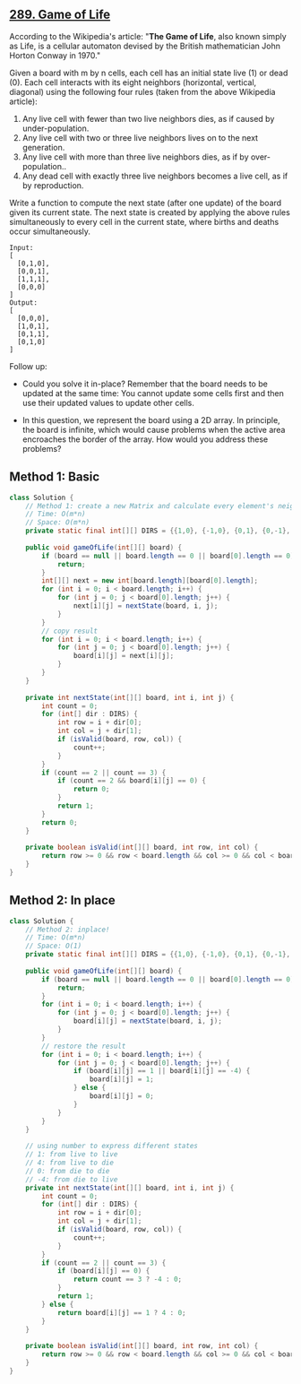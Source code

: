 ## [289. Game of Life](https://leetcode.com/problems/game-of-life/)

According to the Wikipedia's article: "**The Game of Life**, also known simply as Life, is a cellular automaton devised by the British mathematician John Horton Conway in 1970."

Given a board with m by n cells, each cell has an initial state live (1) or dead (0). Each cell interacts with its eight neighbors (horizontal, vertical, diagonal) using the following four rules (taken from the above Wikipedia article):

1. Any live cell with fewer than two live neighbors dies, as if caused by under-population.
2. Any live cell with two or three live neighbors lives on to the next generation.
3. Any live cell with more than three live neighbors dies, as if by over-population..
4. Any dead cell with exactly three live neighbors becomes a live cell, as if by reproduction.

Write a function to compute the next state (after one update) of the board given its current state. The next state is created by applying the above rules simultaneously to every cell in the current state, where births and deaths occur simultaneously.

```
Input: 
[
  [0,1,0],
  [0,0,1],
  [1,1,1],
  [0,0,0]
]
Output: 
[
  [0,0,0],
  [1,0,1],
  [0,1,1],
  [0,1,0]
]
```

Follow up:
- Could you solve it in-place? Remember that the board needs to be updated at the same time: You cannot update some cells first and then use their updated values to update other cells.  

- In this question, we represent the board using a 2D array. In principle, the board is infinite, which would cause problems when the active area encroaches the border of the array. How would you address these problems?

## Method 1: Basic

```java
class Solution {
    // Method 1: create a new Matrix and calculate every element's neighbor
    // Time: O(m*n)
    // Space: O(m*n)
    private static final int[][] DIRS = {{1,0}, {-1,0}, {0,1}, {0,-1}, {1,1}, {1,-1}, {-1,1}, {-1,-1}};
    
    public void gameOfLife(int[][] board) {
        if (board == null || board.length == 0 || board[0].length == 0) {
            return;
        }
        int[][] next = new int[board.length][board[0].length];
        for (int i = 0; i < board.length; i++) {
            for (int j = 0; j < board[0].length; j++) {
                next[i][j] = nextState(board, i, j);
            }
        }
        // copy result
        for (int i = 0; i < board.length; i++) {
            for (int j = 0; j < board[0].length; j++) {
                board[i][j] = next[i][j];
            }
        }
    }
    
    private int nextState(int[][] board, int i, int j) {
        int count = 0;
        for (int[] dir : DIRS) {
            int row = i + dir[0];
            int col = j + dir[1];
            if (isValid(board, row, col)) {
                count++;
            }
        }
        if (count == 2 || count == 3) {
            if (count == 2 && board[i][j] == 0) {
                return 0;
            }  
            return 1;  
        }
        return 0;
    }
    
    private boolean isValid(int[][] board, int row, int col) {
        return row >= 0 && row < board.length && col >= 0 && col < board[0].length && board[row][col] == 1;
    }
}
```

## Method 2: In place

```java
class Solution {
    // Method 2: inplace!
    // Time: O(m*n)
    // Space: O(1)
    private static final int[][] DIRS = {{1,0}, {-1,0}, {0,1}, {0,-1}, {1,1}, {1,-1}, {-1,1}, {-1,-1}};
    
    public void gameOfLife(int[][] board) {
        if (board == null || board.length == 0 || board[0].length == 0) {
            return;
        }
        for (int i = 0; i < board.length; i++) {
            for (int j = 0; j < board[0].length; j++) {
                board[i][j] = nextState(board, i, j);
            }
        }
        // restore the result
        for (int i = 0; i < board.length; i++) {
            for (int j = 0; j < board[0].length; j++) {
                if (board[i][j] == 1 || board[i][j] == -4) {
                    board[i][j] = 1;
                } else {
                    board[i][j] = 0;
                }
            }
        }
    }
    
    // using number to express different states
    // 1: from live to live
    // 4: from live to die
    // 0: from die to die
    // -4: from die to live
    private int nextState(int[][] board, int i, int j) {
        int count = 0;
        for (int[] dir : DIRS) {
            int row = i + dir[0];
            int col = j + dir[1];
            if (isValid(board, row, col)) {
                count++;
            }
        }
        if (count == 2 || count == 3) {
            if (board[i][j] == 0) {
                return count == 3 ? -4 : 0;    
            }
            return 1;
        } else {
            return board[i][j] == 1 ? 4 : 0;
        }
    }
    
    private boolean isValid(int[][] board, int row, int col) {
        return row >= 0 && row < board.length && col >= 0 && col < board[0].length && board[row][col] >= 1;
    }
}
```